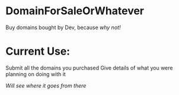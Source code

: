 # DomainForSaleOrWhatever

Buy domains bought by Dev, because _why not!_

# Current Use: 
Submit all the domains you purchased
Give details of what you were planning on doing with it

_Will see where it goes from there_
